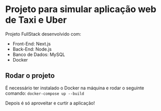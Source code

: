 # Projeto para simular aplicação web de Taxi e Uber

Projeto FullStack desenvolvido com:

- Front-End: Next.js
- Back-End: Node.js
- Banco de Dados: MySQL
- Docker

## Rodar o projeto

É necessário ter instalado o Docker na máquina e rodar o seguinte comando:
`docker-compose up --build`

Depois é só aproveitar e curtir a aplicação!

